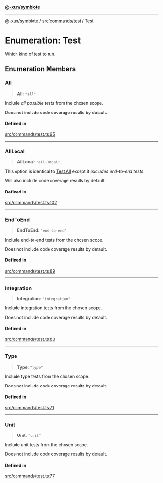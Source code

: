 [**@-xun/symbiote**](../../../../README.md)

***

[@-xun/symbiote](../../../../README.md) / [src/commands/test](../README.md) / Test

# Enumeration: Test

Which kind of test to run.

## Enumeration Members

### All

> **All**: `"all"`

Include _all possible tests_ from the chosen scope.

Does not include code coverage results by default.

#### Defined in

[src/commands/test.ts:95](https://github.com/Xunnamius/symbiote/blob/c062d7c5dc980668c9246eeeaf1aa96da42e4471/src/commands/test.ts#L95)

***

### AllLocal

> **AllLocal**: `"all-local"`

This option is identical to [Test.All](Test.md#all) except it _excludes end-to-end
tests_.

Will also include code coverage results by default.

#### Defined in

[src/commands/test.ts:102](https://github.com/Xunnamius/symbiote/blob/c062d7c5dc980668c9246eeeaf1aa96da42e4471/src/commands/test.ts#L102)

***

### EndToEnd

> **EndToEnd**: `"end-to-end"`

Include end-to-end tests from the chosen scope.

Does not include code coverage results by default.

#### Defined in

[src/commands/test.ts:89](https://github.com/Xunnamius/symbiote/blob/c062d7c5dc980668c9246eeeaf1aa96da42e4471/src/commands/test.ts#L89)

***

### Integration

> **Integration**: `"integration"`

Include integration tests from the chosen scope.

Does not include code coverage results by default.

#### Defined in

[src/commands/test.ts:83](https://github.com/Xunnamius/symbiote/blob/c062d7c5dc980668c9246eeeaf1aa96da42e4471/src/commands/test.ts#L83)

***

### Type

> **Type**: `"type"`

Include type tests from the chosen scope.

Does not include code coverage results by default.

#### Defined in

[src/commands/test.ts:71](https://github.com/Xunnamius/symbiote/blob/c062d7c5dc980668c9246eeeaf1aa96da42e4471/src/commands/test.ts#L71)

***

### Unit

> **Unit**: `"unit"`

Include unit tests from the chosen scope.

Does not include code coverage results by default.

#### Defined in

[src/commands/test.ts:77](https://github.com/Xunnamius/symbiote/blob/c062d7c5dc980668c9246eeeaf1aa96da42e4471/src/commands/test.ts#L77)
